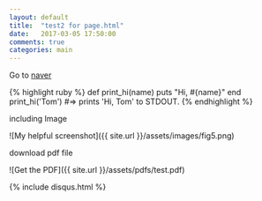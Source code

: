 ```yaml
---
layout: default
title:  "test2 for page.html"
date:   2017-03-05 17:50:00
comments: true
categories: main
---
```


Go to [naver][naver]

{% highlight ruby %}
def print_hi(name)
  puts "Hi, #{name}"
end
print_hi('Tom')
#=> prints 'Hi, Tom' to STDOUT.
{% endhighlight %}

including Image

![My helpful screenshot]({{ site.url }}/assets/images/fig5.png)


download pdf file

![Get the PDF]({{ site.url }}/assets/pdfs/test.pdf)

{% include disqus.html %}

[jekyll-gh]: https://github.com/mojombo/jekyll
[jekyll]:    http://jekyllrb.com
[naver]: http://www.naver.com/
